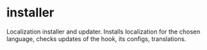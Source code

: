 # installer

Localization installer and updater. Installs localization for the chosen language, checks updates of the hook, its configs, translations.
